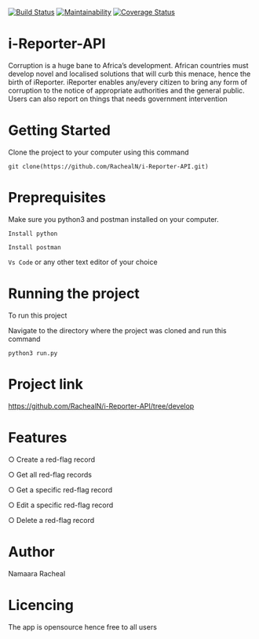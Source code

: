 [![Build Status](https://travis-ci.org/RachealN/i-Reporter-API.svg?branch=develop)](https://travis-ci.org/RachealN/i-Reporter-API)
[![Maintainability](https://api.codeclimate.com/v1/badges/e6a690deeb8a12c684b3/maintainability)](https://codeclimate.com/github/RachealN/i-Reporter-API/maintainability)
[![Coverage Status](https://coveralls.io/repos/github/RachealN/i-Reporter-API/badge.svg?branch=develop)](https://coveralls.io/github/RachealN/i-Reporter-API?branch=develop)

# i-Reporter-API
Corruption is a huge bane to Africa’s development. African countries must develop novel and localised solutions that will curb this menace, hence the birth of iReporter. iReporter enables any/every citizen to bring any form of corruption to the notice of appropriate authorities and the general public. Users can also report on things that needs government intervention

# Getting Started

Clone the project to your computer using this command

```git clone(https://github.com/RachealN/i-Reporter-API.git)```

# Preprequisites
Make sure you python3 and postman installed on your computer.

```Install python```

```Install postman```

```Vs Code```   or any other text editor of your choice

# Running the project

To run this project

Navigate to the directory where the project was cloned and run this command

```python3 run.py```

# Project link

https://github.com/RachealN/i-Reporter-API/tree/develop

# Features

○	Create a red-flag record

○	Get all red-flag records

○	Get a specific red-flag record

○	Edit a specific red-flag record

○	Delete a red-flag record

# Author

Namaara Racheal

# Licencing

The app is opensource hence free to all users


